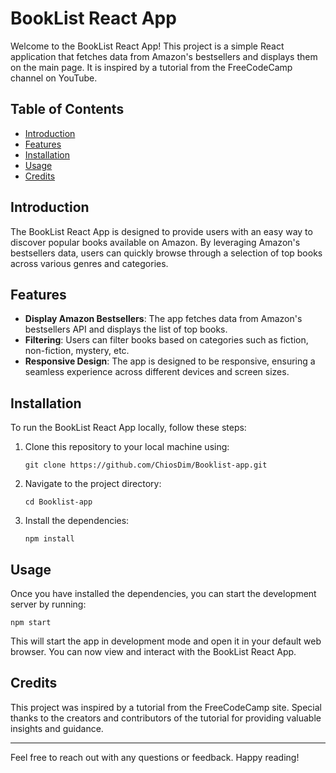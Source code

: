 # BookList React App

Welcome to the BookList React App! This project is a simple React application that fetches data from Amazon's bestsellers and displays them on the main page. It is inspired by a tutorial from the FreeCodeCamp channel on YouTube.

## Table of Contents

- [Introduction](#introduction)
- [Features](#features)
- [Installation](#installation)
- [Usage](#usage)
- [Credits](#credits)

## Introduction

The BookList React App is designed to provide users with an easy way to discover popular books available on Amazon. By leveraging Amazon's bestsellers data, users can quickly browse through a selection of top books across various genres and categories.

## Features

- **Display Amazon Bestsellers**: The app fetches data from Amazon's bestsellers API and displays the list of top books.
- **Filtering**: Users can filter books based on categories such as fiction, non-fiction, mystery, etc.
- **Responsive Design**: The app is designed to be responsive, ensuring a seamless experience across different devices and screen sizes.

## Installation

To run the BookList React App locally, follow these steps:

1. Clone this repository to your local machine using:

   ```
   git clone https://github.com/ChiosDim/Booklist-app.git
   ```

2. Navigate to the project directory:

   ```
   cd Booklist-app
   ```

3. Install the dependencies:
   ```
   npm install
   ```

## Usage

Once you have installed the dependencies, you can start the development server by running:

```
npm start
```

This will start the app in development mode and open it in your default web browser. You can now view and interact with the BookList React App.

## Credits

This project was inspired by a tutorial from the FreeCodeCamp site. Special thanks to the creators and contributors of the tutorial for providing valuable insights and guidance.

---

Feel free to reach out with any questions or feedback. Happy reading!
